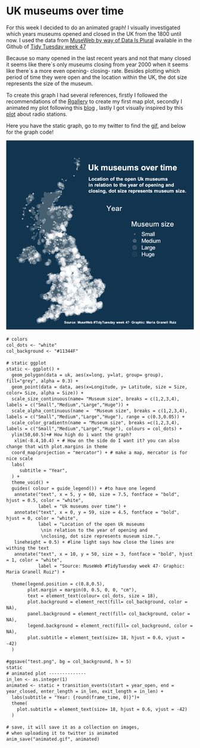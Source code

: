 # UK museums over time

For this week I decided to do an animated graph! I visually investigated which years museums opened and 
closed in the UK from the 1800 until now. I used the data from [MuseWeb by way of Data Is Plural](https://github.com/rfordatascience/tidytuesday/tree/master/data/2022/2022-11-22)
available in the Github of [Tidy Tuesday week 47](https://github.com/rfordatascience/tidytuesday/tree/master/data/2022/2022-11-22)


Because so many opened in the last recent years and not that many closed it seems like 
there´s only museums closing from year 2000 when it seems like there´s a 
more even opening- closing- rate. Besides plotting which period of time they were open
and the location within the UK, the dot size represents the size of the museum.

To create this graph I had several references,
firstly I followed the recommendations of the [Rgallery](https://r-graph-gallery.com/bubble-map.html) to create my first map plot, 
secondly I animated my plot following this [blog](https://www.alexcookson.com/post/2020-10-18-building-an-animation-step-by-step-with-gganimate/) , 
lastly I got visually inspired by this [plot](https://erdavis.com/2020/01/04/visualizing-the-geography-of-fm-radio/) about radio stations.

Here you have the static graph, go to my twitter to find the [gif](https://twitter.com/mgranellruiz/status/1597649147774963712), and below for the graph code!

![image](https://github.com/mariagranell/tidytuesday/blob/main/uk_museums_w47/static.png)

```
# colors
col_dots <- "white"
col_background <- "#11344F"

# static ggplot
static <- ggplot() +
  geom_polygon(data = uk, aes(x=long, y=lat, group= group), fill="grey", alpha = 0.3) +
  geom_point(data = data, aes(x=Longitude, y= Latitude, size = Size, color= Size, alpha = Size)) +
  scale_size_continuous(name= "Museum size", breaks = c(1,2,3,4), labels = c("Small","Medium","Large","Huge")) +
  scale_alpha_continuous(name =  "Museum size", breaks = c(1,2,3,4), labels = c("Small","Medium","Large","Huge"), range = c(0.3,0.05)) +
  scale_color_gradientn(name = "Museum size", breaks =c(1,2,3,4), labels = c("Small","Medium","Large","Huge"), colours = col_dots) +
  ylim(50,60.5)+# How high do i want the graph?
   xlim(-8.4,10.4) + # How on the side do I want it? you can also change that with plot.margins in theme
  coord_map(projection = "mercator") + # make a map, mercator is for nice scale
  labs(
     subtitle = "Year",
  ) +
  theme_void() +
  guides( colour = guide_legend()) + #to have one legend
   annotate("text", x = 5, y = 60, size = 7.5, fontface = "bold", hjust = 0.5, color = "white",
            label = "Uk museums over time") +
   annotate("text", x = 0, y = 59, size = 4.5, fontface = "bold", hjust = 0, color = "white",
            label = "Location of the open Uk museums
             \nin relation to the year of opening and
             \nclosing, dot size represents museum size.",
   lineheight = 0.5) + #line light says how close the lines are withing the text
   annotate("text", x = 10, y = 50, size = 3, fontface = "bold", hjust = 1, color = "white",
            label = "Source: MuseWeb #TidyTuesday week 47· Graphic: Maria Granell Ruiz") +

  theme(legend.position = c(0.8,0.5),
        plot.margin = margin(0, 0.5, 0, 0, "cm"),
        text = element_text(colour= col_dots, size = 18),
        plot.background = element_rect(fill= col_background, color = NA),
        panel.background = element_rect(fill= col_background, color = NA),
        legend.background = element_rect(fill= col_background, color = NA),
        plot.subtitle = element_text(size= 18, hjust = 0.6, vjust = -42)
  )

#ggsave("test.png", bg = col_background, h = 5)
static
# animated plot --------------
in_len <- as.integer(1)
animated <- static + transition_events(start = year_open, end = year_closed, enter_length = in_len, exit_length = in_len) +
  labs(subtitle = "Year: {round(frame_time, 0)}")+
  theme(
    plot.subtitle = element_text(size= 18, hjust = 0.6, vjust = -42)
  )

# save, it will save it as a collection on images,
# when uploading it to twitter is animated
anim_save("animated.gif", animated)

```





